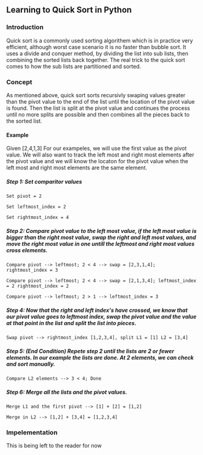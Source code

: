 ## Learning to Quick Sort in Python

### Introduction
  Quick sort is a commonly used sorting algorithem which is in practice very efficient, although worst case scenario it is no faster than bubble sort.  It uses a divide and conquer method, by dividing the list into sub lists, then combining the sorted lists back together.  The real trick to the quick sort comes to how the sub lists are partitioned and sorted.

### Concept
  As mentioned above, quick sort sorts recursivly swaping values greater than the pivot value to the end of the list until the location of the pivot value is found.  Then the list is split at the pivot value and continues the process until no more splits are possible and then combines all the pieces back to the sorted list.
  
#### Example
Given [2,4,1,3]
For our exampeles, we will use the first value as the pivot value.  We will also want to track the left most and right most elements after the pivot value and we will know the locaton for the pivot value when the left most and right most elements are the same element.

##### Step 1: Set comparitor values

  `Set pivot = 2`

  `Set leftmost_index = 2`

  `Set rightmost_index = 4`
  
##### Step 2: Compare pivot value to the left most value, if the left most value is bigger than the right most value, swap the right and left most values, and move the right most value in one untill the leftmost and right most values cross elements.
  
  `Compare pivot --> leftmost; 2 < 4 --> swap = [2,3,1,4];  rightmost_index = 3`
  
  `Compare pivot --> leftmost; 2 < 4 --> swap = [2,1,3,4]; leftmost_index = 2 rightmost_index = 2` 
  
  `Compare pivot --> leftmost; 2 > 1 --> leftmost_index = 3` 
  
##### Step 4: Now that the right and left index's have crossed, we know that our pivot value goes to leftmost index, swap the pivot value and the value at that point in the list and split the list into pieces.

  `Swap pivot --> rightmost_index [1,2,3,4], split L1 = [1] L2 = [3,4]`
  
##### Step 5: (End Condition) Repete step 2 until the lists are 2 or fewer elements. In our example the lists are done.  At 2 elements, we can check and sort manually.

  `Compare L2 elements --> 3 < 4; Done`
  
##### Step 6: Merge all the lists and the pivot values.

  `Merge L1 and the first pivot --> [1] + [2] = [1,2]`
  
  `Merge in L2 --> [1,2] + [3,4] = [1,2,3,4]`
  
### Impelementation

  This is being left to the reader for now
  
    

